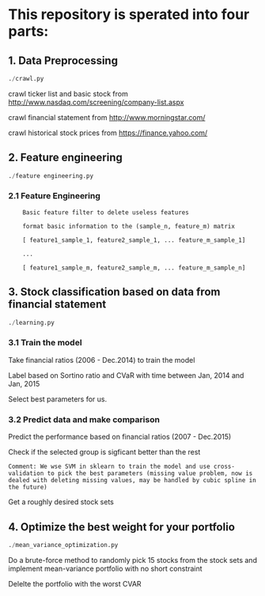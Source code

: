 # This repository is sperated into four parts:

## 1. Data Preprocessing

```python
./crawl.py
```

crawl ticker list and basic stock from http://www.nasdaq.com/screening/company-list.aspx

crawl financial statement from http://www.morningstar.com/

crawl historical stock prices from  https://finance.yahoo.com/

## 2. Feature engineering

```python
./feature engineering.py
```
### 2.1 Feature Engineering

		Basic feature filter to delete useless features

		format basic information to the (sample_n, feature_m) matrix

	    [ feature1_sample_1, feature2_sample_1, ... feature_m_sample_1]

	    ...

	    [ feature1_sample_m, feature2_sample_m, ... feature_m_sample_n]

## 3. Stock classification based on data from financial statement

```python
./learning.py
```

### 3.1 Train the model

Take financial ratios (2006 - Dec.2014) to train the model

Label based on Sortino ratio and CVaR with time between Jan, 2014 and Jan, 2015

Select best parameters for us.

### 3.2 Predict data and make comparison

Predict the performance based on financial ratios (2007 - Dec.2015)

Check if the selected group is sigficant better than the rest
	



```
Comment: We wse SVM in sklearn to train the model and use cross-validation to pick the best parameters (missing value problem, now is dealed with deleting missing values, may be handled by cubic spline in the future)
```

Get a roughly desired stock sets


## 4. Optimize the best weight for your portfolio

```python
./mean_variance_optimization.py
```

Do a brute-force method to randomly pick 15 stocks from the stock sets and implement mean-variance portfolio with no short constraint

Delelte the portfolio with the worst CVAR 



